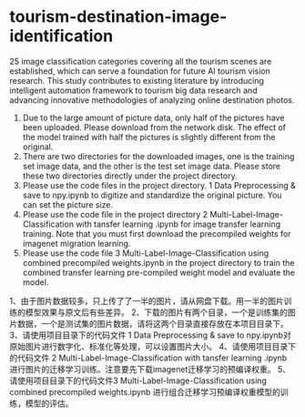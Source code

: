 # tourism-destination-image-identification
25 image classification categories covering all the tourism scenes are established, which can serve a foundation for future AI tourism vision research. This study contributes to existing literature by introducing intelligent automation framework to tourism big data research and advancing innovative methodologies of analyzing online destination photos.

1. Due to the large amount of picture data, only half of the pictures have been uploaded. Please download from the network disk. The effect of the model trained with half the pictures is slightly different from the original.
2. There are two directories for the downloaded images, one is the training set image data, and the other is the test set image data. Please store these two directories directly under the project directory.
3. Please use the code files in the project directory. 1 Data Preprocessing & save to npy.ipynb to digitize and standardize the original picture. You can set the picture size.
4. Please use the code file in the project directory 2 Multi-Label-Image-Classification with tansfer learning .ipynb for image transfer learning training. Note that you must first download the precompiled weights for imagenet migration learning.
5. Please use the code file 3 Multi-Label-Image-Classification using combined precompiled weights.ipynb in the project directory to train the combined transfer learning pre-compiled weight model and evaluate the model.



1、由于图片数据较多，只上传了了一半的图片，请从网盘下载。用一半的图片训练的模型效果与原文后有些差异。
2、下载的图片有两个目录，一个是训练集的图片数据，一个是测试集的图片数据，请将这两个目录直接存放在本项目目录下。
3、请使用项目目录下的代码文件 1  Data Preprocessing & save to npy.ipynb对原始图片进行数字化、标准化等处理，可以设置图片大小。
4、请使用项目目录下的代码文件 2 Multi-Label-Image-Classification with tansfer learning .ipynb 进行图片的迁移学习训练。注意要先下载imagenet迁移学习的预编译权重。
5、请使用项目目录下的代码文件3 Multi-Label-Image-Classification using combined precompiled weights.ipynb 进行组合迁移学习预编译权重模型的训练，模型的评估。

